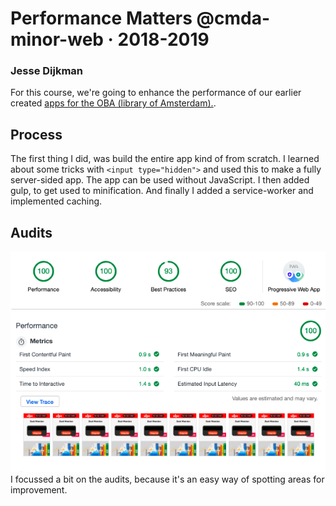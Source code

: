 # Performance Matters @cmda-minor-web · 2018-2019
### Jesse Dijkman

For this course, we're going to enhance the performance of our earlier created [apps for the OBA (library of Amsterdam).](https://github.com/jesseDijkman1/project-1-1819).

## Process
The first thing I did, was build the entire app kind of from scratch. I learned about some tricks with `<input type="hidden">` and used this to make a fully server-sided app. The app can be used without JavaScript. I then added gulp, to get used to minification. And finally I added a service-worker and implemented caching.

## Audits
![Audit test result](/readme-images/audits-results.png)
I focussed a bit on the audits, because it's an easy way of spotting areas for improvement.
